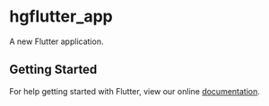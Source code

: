 # hgflutter_app

A new Flutter application.

## Getting Started

For help getting started with Flutter, view our online
[documentation](https://flutter.io/).
